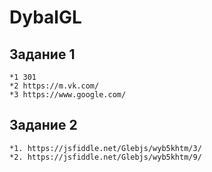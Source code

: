 # DybalGL #
## Задание 1
	*1 301
	*2 https://m.vk.com/
	*3 https://www.google.com/

## Задание 2
	*1. https://jsfiddle.net/Glebjs/wyb5khtm/3/
	*2. https://jsfiddle.net/Glebjs/wyb5khtm/9/